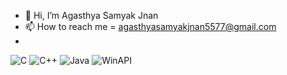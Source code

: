 - 👋 Hi, I’m Agasthya Samyak Jnan
- 📫 How to reach me = agasthyasamyakjnan5577@gmail.com
- 
![C](https://img.shields.io/badge/C-00599C?style=flat&logo=c&logoColor=white)
![C++](https://img.shields.io/badge/C++-00599C?style=flat&logo=c%2B%2B&logoColor=white)
![Java](https://img.shields.io/badge/Java-007396?style=flat&logo=java&logoColor=white)
![WinAPI](https://img.shields.io/badge/WinAPI-0078D6?style=flat&logo=windows&logoColor=white)




<!---
Agasthya-Samyak-Jnan/Agasthya-Samyak-Jnan is a ✨ special ✨ repository because its `README.md` (this file) appears on your GitHub profile.
You can click the Preview link to take a look at your changes.
--->
